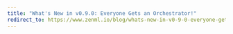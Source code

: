 ```yaml
---
title: "What's New in v0.9.0: Everyone Gets an Orchestrator!"
redirect_to: https://www.zenml.io/blog/whats-new-in-v0-9-0-everyone-gets-an-orchestrator
---
```

